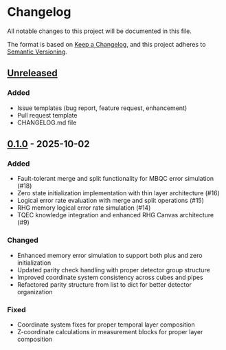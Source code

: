 # Changelog

All notable changes to this project will be documented in this file.

The format is based on [Keep a Changelog](https://keepachangelog.com/en/1.0.0/),
and this project adheres to [Semantic Versioning](https://semver.org/spec/v2.0.0.html).

## [Unreleased]

### Added
- Issue templates (bug report, feature request, enhancement)
- Pull request template
- CHANGELOG.md file

## [0.1.0] - 2025-10-02

### Added
- Fault-tolerant merge and split functionality for MBQC error simulation (#18)
- Zero state initialization implementation with thin layer architecture (#16)
- Logical error rate evaluation with merge and split operations (#15)
- RHG memory logical error rate simulation (#14)
- TQEC knowledge integration and enhanced RHG Canvas architecture (#9)

### Changed
- Enhanced memory error simulation to support both plus and zero initialization
- Updated parity check handling with proper detector group structure
- Improved coordinate system consistency across cubes and pipes
- Refactored parity structure from list to dict for better detector organization

### Fixed
- Coordinate system fixes for proper temporal layer composition
- Z-coordinate calculations in measurement blocks for proper layer composition

[Unreleased]: https://github.com/UTokyo-FT-MBQC/ls-pattern-compile/compare/v0.1.0...HEAD
[0.1.0]: https://github.com/UTokyo-FT-MBQC/ls-pattern-compile/releases/tag/v0.1.0
